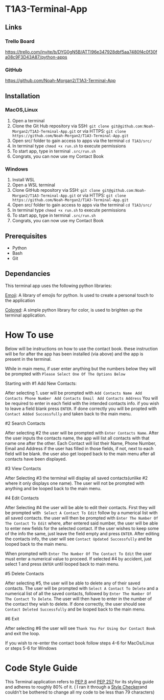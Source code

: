 # T1A3-Terminal-App

## Links

### Trello Board
https://trello.com/invite/b/DYG0gN5B/ATTI96e347928dbf5aa7480f4c0f30fa08c9F3D43A87/python-apps

### GitHub
https://github.com/Noah-Morgan2/T1A3-Terminal-App


## Installation

### MacOS,Linux

1. Open a terminal 
2. Clone the Git Hub repository via SSH: ``git clone git@github.com:Noah-Morgan2/T1A3-Terminal-App.git``
    or via HTTPS:
   `` git clone https://github.com/Noah-Morgan2/T1A3-Terminal-App.git ``
3. Open src/ folder to gain access to apps via the terminal
    ``cd T1A3/src/``
4. In terminal type
    ``chmod +x run.sh``
    to execute permissions
5. To start app, type in terminal 
    ``.src/run.sh``
6. Congrats, you can now use my Contact Book

### Windows

1. Install WSL
2. Open a WSL terminal 
3. Clone GitHub repository via SSH:
    ``git clone git@github.com:Noah-Morgan2/T1A3-Terminal-App.git``
    or via HTTPS:
    `` git clone https://github.com/Noah-Morgan2/T1A3-Terminal-App.git ``
4. Open src/ folder to gain access to apps via the terminal
    ``cd T1A3/src/``
5. In terminal type
    ``chmod +x run.sh``
    to execute permissions
6. To start app, type in terminal 
    ``.src/run.sh``
7. Congrats, you can now use my Contact Book

## Prerequisites
- Python 
- Bash 
- Git

## Dependancies

This terminal app uses the following python libraries:

[Emoji](https://github.com/carpedm20/emoji?tab=readme-ov-file): A library of emojis for python. Is used to create a personal touch to the application

[Colored](https://pypi.org/project/colored/): A simple python library for color, is used to brighten up the terminal application.

# How To use
Below will be instructions on how to use the contact book. these instruction will be for after the app has been installed (via above) and the app is present in the terminal.

While in main menu, if user enter anything but the numbers below they will be prompted with ``Please Select One Of The Options Below``

Starting with #1 Add New Contacts:

After selecting 1. user will be prompted with ``Add Contacts Name`` `` Add Contacts Phone Number`` `` Add Contacts Email`` `` Add Contacts Address`` You will be required to enter in each field with the intended contacts info. if you wish to leave a field blank press ``ENTER``. If done correctly you will be propted with ``Contact Added Successfully`` and taken back to the main menu.

#2 Search Contacts

After selecting #2 the user will be prompted with ``Enter Contacts Name``. After the user inputs the contacts name, the app will list all contacts with that name one after the other. Each Contact will list their Name, Phone Number, Email and Address if the user has filled in those fields, if not, next to each field will be blank. the user also get looped back to the main menu after all contacts have been displayed.

#3 View Contacts

After Selecting #3 the terminal will display all saved contacts(unlike #2 where it only displays one name). The user will not be prompted with anything and be looped back to the main menu.

#4 Edit Contacts

After Selecting #4 the user will be able to edit their contacts. First they will be prompted with `` Select A Contact To Edit`` follow by a numerical list with all saved contacts. the user will then be prompted with ``Enter The Number Of The Contact To Edit`` where, after entered said number, the user will be able to enter new fields for the selected contact. If the user wishes to keep some of the info the same, just leave the field empty and press ``ENTER``. After editing the contacts info, the user will see ``Contact Updated Successfully`` and be looped back to the main menu.

When prompted with ``Enter The Number Of The Contact To Edit`` the user must enter a numerical value to proceed. If selected #4 by accident, just select 1 and press ``ENTER`` until looped back to main menu.

#5 Delete Contacts

After selecting #5, the user will be able to delete any of their saved contacts. The user will be prompted with ``Select A Contact To Delete`` and a numerical list of all the saved contacts, followed by ``Enter The Number Of The Contact To Delete``. The user will then have to enter in the number of the contact they wish to delete. If done correctly, the user should see ``Contact Deleted Successfully`` and be looped back to the main menu.

#6 Exit

After selecting #6 the user will see ``Thank You For Using Our Contact Book`` and exit the loop.

If you wish to re-enter the contact book follow steps 4-6 for MacOs/Linux or steps 5-6 for Windows


# Code Style Guide

This Terminal application refers to [PEP 8](https://peps.python.org/pep-0008/) and [PEP 257](https://peps.python.org/pep-0257/) for its styling guide and adheres to roughly 80% of it.
( I ran it through a [Style Checker](https://www.codewof.co.nz/style/python3/)and couldn't be bothered to change all my code to be less than 79 characters)